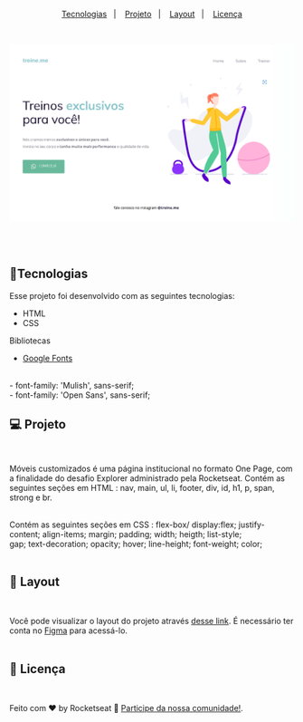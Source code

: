 <p align="center">
  <a href="#-Tecnologias">Tecnologias</a>&nbsp;&nbsp;&nbsp;|&nbsp;&nbsp;&nbsp;
  <a href="#-Projeto">Projeto</a>&nbsp;&nbsp;&nbsp;|&nbsp;&nbsp;&nbsp;
  <a href="#-Layout">Layout</a>&nbsp;&nbsp;&nbsp;|&nbsp;&nbsp;&nbsp;
  <a href="#memo-licença">Licença</a>
</p>
 <br>

<p align="center">
 <img src="./images/preview.PNG" alt="PRs welcome!" />
</p>
<br>
<br>

## 🚀Tecnologias

Esse projeto foi desenvolvido com as seguintes tecnologias:

- HTML
- CSS

Bibliotecas

- [Google Fonts](https://fonts.google.com/)
<br>
- font-family: 'Mulish', sans-serif;
<br>
- font-family: 'Open Sans', sans-serif;
<br>

## 💻 Projeto
<br>

Móveis customizados é uma página institucional no formato One Page, com a finalidade do desafio Explorer administrado pela Rocketseat.
Contém as seguintes seções em HTML : nav, main, ul, li, footer, div, id, h1, p, span, strong e br.
<br><br>

Contém as seguintes seções em CSS : flex-box/ display:flex; justify-content; align-items; margin; padding; width; heigth; list-style;
<br>
 gap; text-decoration; opacity; hover; line-height; font-weight; color;
<br><br>

## 🔖 Layout
<br>

Você pode visualizar o layout do projeto através [desse link](https://www.figma.com/file/fAvYZz4dPV5MfhL77XkqkD/Explorer---Projeto-01?node-id=0%3A1). É necessário ter conta no [Figma](https://figma.com) para acessá-lo.
<br><br>

## 📝 Licença
<br>

Feito com ♥ by Rocketseat :wave: [Participe da nossa comunidade!](https://discordapp.com/invite/gCRAFhc).